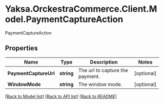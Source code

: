 # Yaksa.OrckestraCommerce.Client.Model.PaymentCaptureAction
PaymentCaptureAction

## Properties

Name | Type | Description | Notes
------------ | ------------- | ------------- | -------------
**PaymentCaptureUrl** | **string** | The url to capture the payment. | [optional] 
**WindowMode** | **string** | The window mode. | [optional] 

[[Back to Model list]](../README.md#documentation-for-models) [[Back to API list]](../README.md#documentation-for-api-endpoints) [[Back to README]](../README.md)

